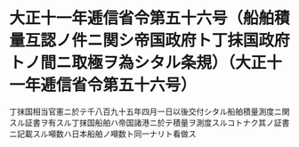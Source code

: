 # 大正十一年逓信省令第五十六号（船舶積量互認ノ件ニ関シ帝国政府ト丁抹国政府トノ間ニ取極ヲ為シタル条規）（大正十一年逓信省令第五十六号）
丁抹国相当官憲ニ於テ千八百九十五年四月一日以後交付シタル船舶積量測度ニ関スル証書ヲ有スル丁抹国船舶ハ帝国諸港ニ於テ積量ヲ測度スルコトナク其ノ証書ニ記載スル噸数ハ日本船舶ノ噸数ト同一ナリト看做ス

